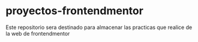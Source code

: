 # proyectos-frontendmentor
Este repositorio sera destinado para almacenar las practicas que realice de la web de frontendmentor
